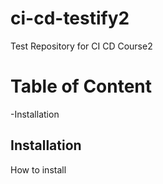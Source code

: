 # ci-cd-testify2
Test Repository for CI CD Course2

# Table of Content

-Installation

## Installation

How to install